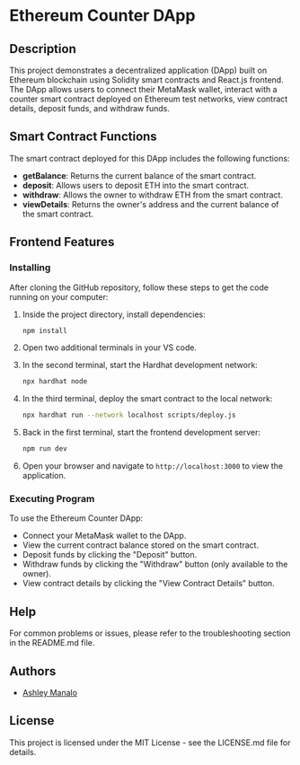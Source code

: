 # Ethereum Counter DApp

## Description

This project demonstrates a decentralized application (DApp) built on Ethereum blockchain using Solidity smart contracts and React.js frontend. The DApp allows users to connect their MetaMask wallet, interact with a counter smart contract deployed on Ethereum test networks, view contract details, deposit funds, and withdraw funds.

## Smart Contract Functions

The smart contract deployed for this DApp includes the following functions:

- **getBalance**: Returns the current balance of the smart contract.
- **deposit**: Allows users to deposit ETH into the smart contract.
- **withdraw**: Allows the owner to withdraw ETH from the smart contract.
- **viewDetails**: Returns the owner's address and the current balance of the smart contract.

## Frontend Features

### Installing

After cloning the GitHub repository, follow these steps to get the code running on your computer:

1. Inside the project directory, install dependencies:

   ```bash
   npm install
   ```

2. Open two additional terminals in your VS code.

3. In the second terminal, start the Hardhat development network:

   ```bash
   npx hardhat node
   ```

4. In the third terminal, deploy the smart contract to the local network:

   ```bash
   npx hardhat run --network localhost scripts/deploy.js
   ```

5. Back in the first terminal, start the frontend development server:

   ```bash
   npm run dev
   ```

6. Open your browser and navigate to `http://localhost:3000` to view the application.

### Executing Program

To use the Ethereum Counter DApp:

- Connect your MetaMask wallet to the DApp.
- View the current contract balance stored on the smart contract.
- Deposit funds by clicking the "Deposit" button.
- Withdraw funds by clicking the "Withdraw" button (only available to the owner).
- View contract details by clicking the "View Contract Details" button.

## Help

For common problems or issues, please refer to the troubleshooting section in the README.md file.

## Authors

- [Ashley Manalo](https://github.com/qeewpi)

## License

This project is licensed under the MIT License - see the LICENSE.md file for details.
